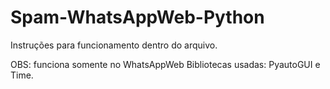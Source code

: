 # Spam-WhatsAppWeb-Python
Instruções para funcionamento dentro do arquivo.

OBS: funciona somente no WhatsAppWeb
Bibliotecas usadas: PyautoGUI e Time.
